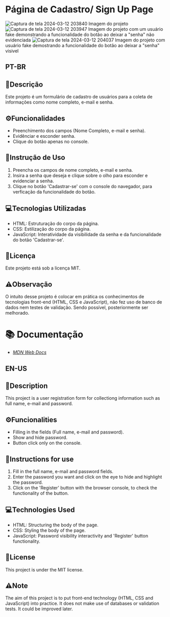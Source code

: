
# Página de Cadastro/ Sign Up Page
![Captura de tela 2024-03-12 203840](https://github.com/CarolFerr/Projetos_Front-End/assets/114115953/450e17d6-7134-4f51-bb12-0bbb362b37a2)
Imagem do projeto
![Captura de tela 2024-03-12 203947](https://github.com/CarolFerr/Projetos_Front-End/assets/114115953/59316362-ca53-4dfe-b952-1aa9b07739a9)
Imagem do projeto com um usuário fake demonstrando a funcionalidade do botão ao deixar a "senha" não evidenciada
![Captura de tela 2024-03-12 204037](https://github.com/CarolFerr/Projetos_Front-End/assets/114115953/0d3e90c9-c174-48ce-939b-17824359f1d5)
Imagem do projeto com usuário fake demostrando a funcionalidade do botão ao deixar a "senha" visivel

## PT-BR

## 📝Descrição
Este projeto é um formulário de cadastro de usuários para a coleta de informações como nome completo, e-mail e senha.

## ⚙️Funcionalidades
- Preenchimento dos campos (Nome Completo, e-mail e senha).
- Evidênciar e esconder senha.
- Clique do botão apenas no console.

## 📖Instrução de Uso
1. Preencha os campos de nome completo, e-mail e senha.
2. Insira a senha que deseja e clique sobre o olho para esconder e evidenciar a senha.
3. Clique no botão 'Cadastrar-se' com o console do navegador, para verficação da funcionalidade do botão.

## 💻Tecnologias Utilizadas
- HTML: Estruturação do corpo da página.
- CSS: Estilização do corpo da página.
- JavaScript: Interatividade da visibilidade da senha e da funcionalidade do botão 'Cadastrar-se'.

## 📜Licença
Este projeto está sob a licença MIT.

## ⚠️Observação
O intuito desse projeto é colocar em prática os conhecimentos de tecnologias front-end (HTML, CSS e JavaScript), não fez uso de banco de dados nem testes de validação. Sendo possível, posteriormente ser melhorado.

# 📚 Documentação
- [*MDN Web Docs*](https://developer.mozilla.org/en-US/)

## EN-US
## 📝Description
This project is a user registration form for collectiong information such as full name, e-mail and password.

## ⚙️Funcionalities
- Filling in the fields (Full name, e-mail and password).
- Show and hide password.
- Button click only on the console.

## 📖Instructions for use
1. Fill in the full name, e-mail and password fields.
2. Enter the password you want and click on the eye to hide and highlight the password.
3. Click on the 'Register' button with the browser console, to check the functionality of the button.

## 💻Technologies Used
- HTML: Structuring the body of the page.
- CSS: Styling the body of the page.
- JavaScript: Password visibility interactivity and 'Register' button functionality.

## 📜License
This project is under the MIT license.

## ⚠️Note
The aim of this project is to put front-end technology (HTML, CSS and JavaScript) into practice. It does not make use of databases or validation tests. It could be improved later.
